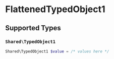 # FlattenedTypedObject1


## Supported Types

### `Shared\TypedObject1`

```php
Shared\TypedObject1 $value = /* values here */
```

